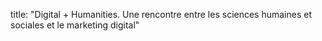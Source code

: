 title: "Digital + Humanities. Une rencontre entre les sciences humaines et sociales et le marketing digital"
